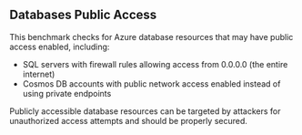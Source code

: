## Databases Public Access

This benchmark checks for Azure database resources that may have public access enabled, including:

- SQL servers with firewall rules allowing access from 0.0.0.0 (the entire internet)
- Cosmos DB accounts with public network access enabled instead of using private endpoints

Publicly accessible database resources can be targeted by attackers for unauthorized access attempts and should be properly secured. 
